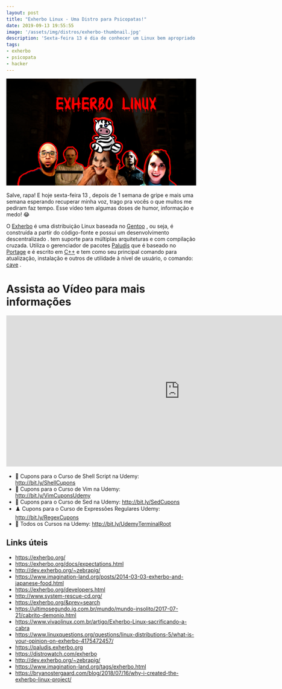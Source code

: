 ```yaml
---
layout: post
title: "Exherbo Linux - Uma Distro para Psicopatas!"
date: 2019-09-13 19:55:55
image: '/assets/img/distros/exherbo-thumbnail.jpg'
description: 'Sexta-feira 13 é dia de conhecer um Linux bem apropriado.'
tags:
- exherbo
- psicopata
- hacker
---
```


![Exherbo Linux - Uma Distro para Psicopatas!](/assets/img/distros/exherbo-thumbnail.jpg)

Salve, rapa! E hoje sexta-feira 13 , depois de 1 semana de gripe e mais uma semana esperando recuperar minha voz, trago pra vocês o que muitos me pediram faz tempo. Esse vídeo tem algumas doses de humor, informação e medo! 😂️

O [Exherbo](https://exherbo.org/) é uma distribuição Linux baseada no [Gentoo](https://terminalroot.com.br/2017/05/como-instalar-o-gentoo.html) , ou seja, é construída a partir do código-fonte e possui um desenvolvimento descentralizado . tem suporte para múltiplas arquiteturas e com compilação cruzada. Utiliza o gerenciador de pacotes [Paludis](https://paludis.exherbo.org) que é baseado no [Portage](https://wiki.gentoo.org/wiki/Portage) e é escrito em [C++](https://en.cppreference.com) e tem como seu principal comando para atualização, instalação e outros de utilidade à nível de usuário, o comando: [cave](https://paludis.exherbo.org/clients/cave.html) .

# Assista ao Vídeo para mais informações

<script async src="https://pagead2.googlesyndication.com/pagead/js/adsbygoogle.js"></script>
<!-- Informat -->
<ins class="adsbygoogle"
     style="display:block"
     data-ad-client="ca-pub-2838251107855362"
     data-ad-slot="2327980059"
     data-ad-format="auto"
     data-full-width-responsive="true"></ins>
<script>
(adsbygoogle = window.adsbygoogle || []).push({});
</script>

<iframe width="920" height="400" src="https://www.youtube.com/embed/WKwOxNGYR3Q" frameborder="0" allow="accelerometer; autoplay; encrypted-media; gyroscope; picture-in-picture" allowfullscreen></iframe>

- 📇 Cupons para o Curso de Shell Script na Udemy: <http://bit.ly/ShellCupons>
- 📖 Cupons para o Curso de Vim na Udemy: <http://bit.ly/VimCuponsUdemy>
- 🔖 Cupons para o Curso de Sed na Udemy: <http://bit.ly/SedCupons>
- ♟️  Cupons para o Curso de Expressões Regulares Udemy: <http://bit.ly/RegexCupons>
- 🎁 Todos os Cursos na Udemy: <http://bit.ly/UdemyTerminalRoot>

## Links úteis

+ <https://exherbo.org/>
+ <https://exherbo.org/docs/expectations.html>
+ <http://dev.exherbo.org/~zebrapig/>
+ <https://www.imagination-land.org/posts/2014-03-03-exherbo-and-japanese-food.html>
+ <https://exherbo.org/developers.html>
+ <http://www.system-rescue-cd.org/>
+ <https://exherbo.org/&prev=search>
+ <https://ultimosegundo.ig.com.br/mundo/mundo-insolito/2017-07-21/cabrito-demonio.html>
+ <https://www.vivaolinux.com.br/artigo/Exherbo-Linux-sacrificando-a-cabra>
+ <https://www.linuxquestions.org/questions/linux-distributions-5/what-is-your-opinion-on-exherbo-4175472457/>
+ <https://paludis.exherbo.org>
+ <https://distrowatch.com/exherbo>
+ <http://dev.exherbo.org/~zebrapig/>
+ <https://www.imagination-land.org/tags/exherbo.html>
+ <https://bryanostergaard.com/blog/2018/07/16/why-i-created-the-exherbo-linux-project/>
    
